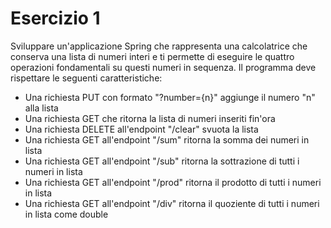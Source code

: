 # Esercizio 1
Sviluppare un'applicazione Spring che rappresenta una calcolatrice che conserva una lista di numeri interi e ti permette di eseguire le quattro operazioni fondamentali su questi numeri in sequenza. 
Il programma deve rispettare le seguenti caratteristiche:
- Una richiesta PUT con formato "?number={n}" aggiunge il numero "n" alla lista
- Una richiesta GET che ritorna la lista di numeri inseriti fin'ora
- Una richiesta DELETE all'endpoint "/clear" svuota la lista
- Una richiesta GET all'endpoint "/sum" ritorna la somma dei numeri in lista
- Una richiesta GET all'endpoint "/sub" ritorna la sottrazione di tutti i numeri in lista
- Una richiesta GET all'endpoint "/prod" ritorna il prodotto di tutti i numeri in lista
- Una richiesta GET all'endpoint "/div" ritorna il quoziente di tutti i numeri in lista come double
  
